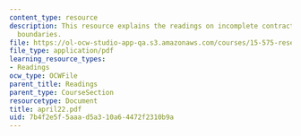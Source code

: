 ```yaml
---
content_type: resource
description: This resource explains the readings on incomplete contracts and firm
  boundaries.
file: https://ol-ocw-studio-app-qa.s3.amazonaws.com/courses/15-575-research-seminar-in-it-and-organizations-economic-perspectives-spring-2004/7b4f2e5f5aaad5a310a64472f2310b9a_april22.pdf
file_type: application/pdf
learning_resource_types:
- Readings
ocw_type: OCWFile
parent_title: Readings
parent_type: CourseSection
resourcetype: Document
title: april22.pdf
uid: 7b4f2e5f-5aaa-d5a3-10a6-4472f2310b9a
---
```

